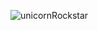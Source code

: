 ![unicornRockstar](https://github.com/user-attachments/assets/0a0cd6bc-8946-431b-b15a-b5eb66e13846)
